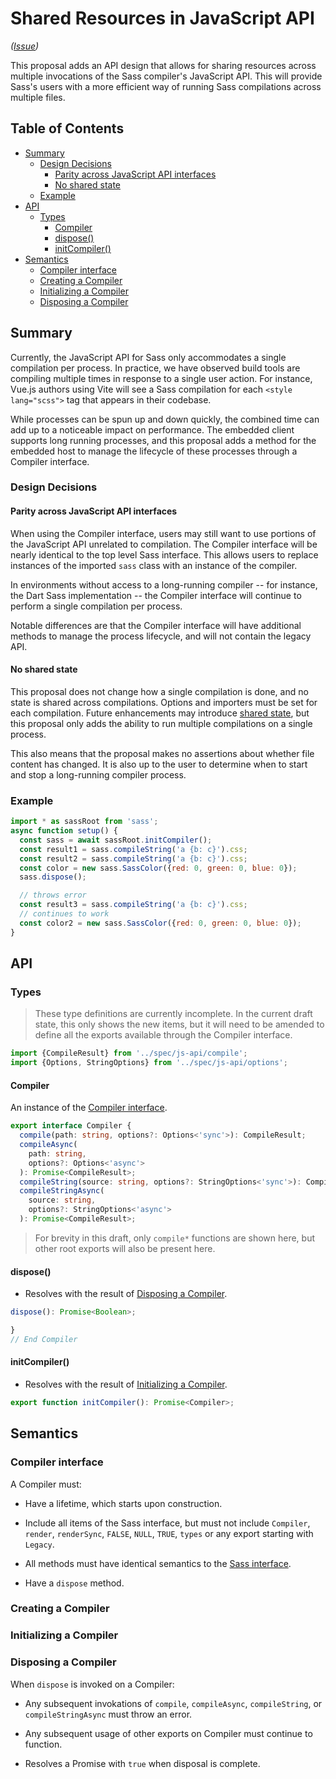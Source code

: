 # Shared Resources in JavaScript API

*([Issue](https://github.com/sass/sass/issues/3296))*

This proposal adds an API design that allows for sharing resources across
multiple invocations of the Sass compiler's JavaScript API. This will provide
Sass's users with a more efficient way of running Sass compilations across
multiple files.

## Table of Contents

* [Summary](#summary)
  * [Design Decisions](#design-decisions)
    * [Parity across JavaScript API interfaces](#parity-across-javascript-api-interfaces)
    * [No shared state](#no-shared-state)
  * [Example](#example)
* [API](#api)
  * [Types](#types)
    * [Compiler](#compiler)
    * [dispose()](#dispose)
    * [initCompiler()](#initcompiler)
* [Semantics](#semantics)
  * [Compiler interface](#compiler-interface)
  * [Creating a Compiler](#creating-a-compiler)
  * [Initializing a Compiler](#initializing-a-compiler)
  * [Disposing a Compiler](#disposing-a-compiler)

## Summary

Currently, the JavaScript API for Sass only accommodates a single compilation
per process. In practice, we have observed build tools are compiling multiple
times in response to a single user action. For instance, Vue.js authors using
Vite will see a Sass compilation for each `<style lang="scss">` tag that appears
in their codebase.

While processes can be spun up and down quickly, the combined time can add up to
a noticeable impact on performance. The embedded client supports long running
processes, and this proposal adds a method for the embedded host to manage the
lifecycle of these processes through a Compiler interface.

### Design Decisions

#### Parity across JavaScript API interfaces

When using the Compiler interface, users may still want to use portions of the
JavaScript API unrelated to compilation. The Compiler interface will be nearly
identical to the top level Sass interface. This allows users to replace
instances of the imported `sass` class with an instance of the compiler.

In environments without access to a long-running compiler -- for instance, the
Dart Sass implementation -- the Compiler interface will continue to perform a
single compilation per process.

Notable differences are that the Compiler interface will have additional methods
to manage the process lifecycle, and will not contain the legacy API.

#### No shared state

This proposal does not change how a single compilation is done, and no state is
shared across compilations. Options and importers must be set for each
compilation. Future enhancements may introduce [shared state], but this proposal
only adds the ability to run multiple compilations on a single process.

[shared state]: https://github.com/sass/sass/issues/3296

This also means that the proposal makes no assertions about whether file content
has changed. It is also up to the user to determine when to start and stop a
long-running compiler process.

### Example

```js
import * as sassRoot from 'sass';
async function setup() {
  const sass = await sassRoot.initCompiler();
  const result1 = sass.compileString('a {b: c}').css;
  const result2 = sass.compileString('a {b: c}').css;
  const color = new sass.SassColor({red: 0, green: 0, blue: 0});
  sass.dispose();

  // throws error
  const result3 = sass.compileString('a {b: c}').css;
  // continues to work
  const color2 = new sass.SassColor({red: 0, green: 0, blue: 0});
}
```

## API

### Types

> These type definitions are currently incomplete. In the current draft state,
> this only shows the new items, but it will need to be amended to define all
> the exports available through the Compiler interface.

```ts
import {CompileResult} from '../spec/js-api/compile';
import {Options, StringOptions} from '../spec/js-api/options';
```

#### Compiler

An instance of the [Compiler interface].

[Compiler interface]: #compiler-interface

```ts
export interface Compiler {
  compile(path: string, options?: Options<'sync'>): CompileResult;
  compileAsync(
    path: string,
    options?: Options<'async'>
  ): Promise<CompileResult>;
  compileString(source: string, options?: StringOptions<'sync'>): CompileResult;
  compileStringAsync(
    source: string,
    options?: StringOptions<'async'>
  ): Promise<CompileResult>;
```

> For brevity in this draft, only `compile*` functions are shown here, but other
> root exports will also be present here.

#### dispose()

* Resolves with the result of [Disposing a Compiler].

[Disposing a Compiler]: #disposing-a-compiler

```ts
dispose(): Promise<Boolean>;
```

```ts
}
// End Compiler
```

#### initCompiler()

* Resolves with the result of [Initializing a Compiler].

[Initializing a Compiler]: #initializing-a-compiler

```ts
export function initCompiler(): Promise<Compiler>;
```

## Semantics

### Compiler interface

A Compiler must:

* Have a lifetime, which starts upon construction.

* Include all items of the Sass interface, but must not include `Compiler`,
  `render`, `renderSync`, `FALSE`, `NULL`, `TRUE`, `types` or any export
  starting with `Legacy`.

* All methods must have identical semantics to the [Sass interface].

* Have a `dispose` method.

[Sass interface]: ../spec/js-api/index.d.ts.md

### Creating a Compiler

### Initializing a Compiler

### Disposing a Compiler

When `dispose` is invoked on a Compiler:

* Any subsequent invokations of `compile`, `compileAsync`, `compileString`, or
  `compileStringAsync` must throw an error.

* Any subsequent usage of other exports on Compiler must continue to function.

* Resolves a Promise with `true` when disposal is complete.
